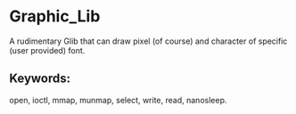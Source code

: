 # Graphic_Lib
A rudimentary Glib that can draw pixel (of course) and character of specific (user provided) font.

## Keywords:
open, ioctl, mmap, munmap, select, write, read, nanosleep.
